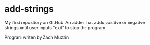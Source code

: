 # add-strings
My first repository on GitHub. An adder that adds positive or negative strings until user inputs "exit" to stop the program.

Program writen by Zach Muzzin
